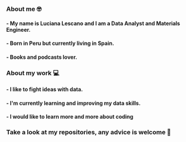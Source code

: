 ### About me 🤓

#### - My name is Luciana Lescano and I am a Data Analyst and Materials Engineer. 
#### - Born in Peru but currently living in Spain.
#### - Books and podcasts lover.

### About my work 💻
#### - I like to fight ideas with data.
#### - I'm currently learning and improving my data skills.
#### - I would like to learn more and more about coding

### Take a look at my repositories, any advice is welcome 🥳

<!--
**LucianaLescano/LucianaLescano** is a ✨ _special_ ✨ repository because its `README.md` (this file) appears on your GitHub profile.

Here are some ideas to get you started:

- 🔭 I’m currently working on ...
- 🌱 I’m currently learning ...
- 👯 I’m looking to collaborate on ...
- 🤔 I’m looking for help with ...
- 💬 Ask me about ...
- 📫 How to reach me: ...
- 😄 Pronouns: ...
- ⚡ Fun fact: ...
-->
